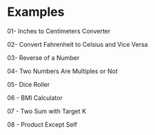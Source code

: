 # Examples
01- Inches to Centimeters Converter

02- Convert Fahrenheit to Celsius and Vice Versa

03- Reverse of a Number

04-  Two Numbers Are Multiples or Not

05- Dice Roller

06 - BMI Calculator

07 - Two Sum with Target K

08 - Product Except Self
